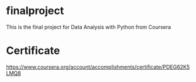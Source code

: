 # finalproject
This is the final project for Data Analysis with Python from Coursera

# Certificate
https://www.coursera.org/account/accomplishments/certificate/PDEG62K5LMQ8
